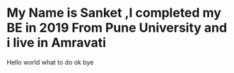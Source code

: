 # My Name is Sanket ,I completed my BE in 2019 From Pune University and i live in Amravati
Hello world
what to do
ok bye
